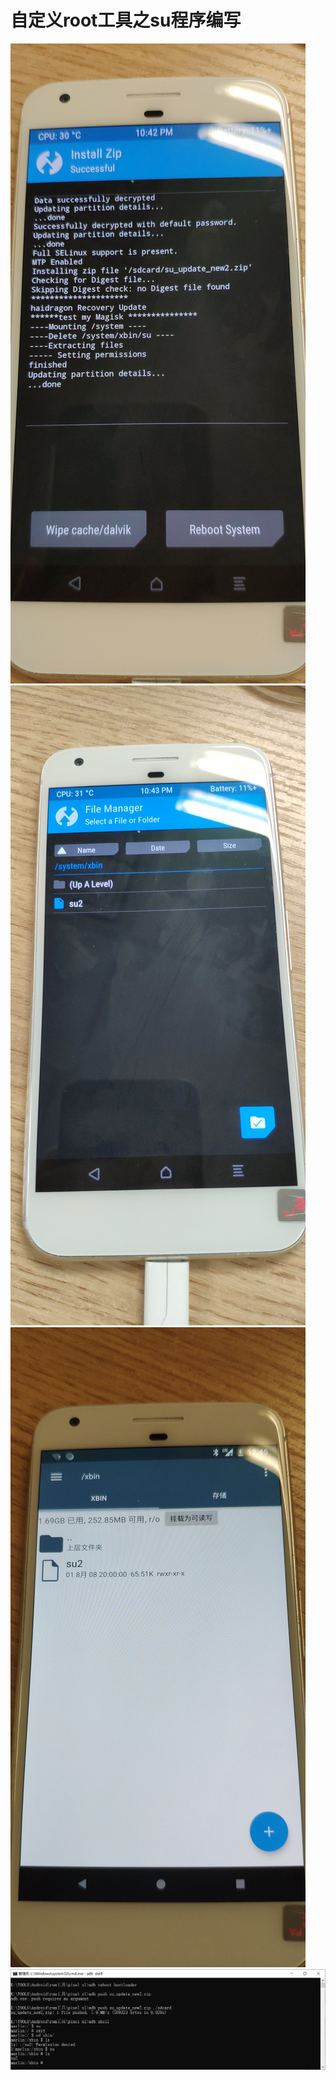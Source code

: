 # 自定义root工具之su程序编写
![](./images/1.jpg)
![](./images/2.jpg)
![](./images/3.jpg)
![](./images/4.png)







